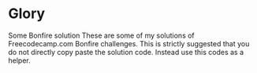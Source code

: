 # Glory
Some Bonfire solution
These are some of my solutions of Freecodecamp.com Bonfire challenges. 
This is strictly suggested that you do not directly copy paste the solution code. 
Instead use this codes as a helper. 
